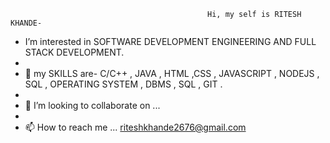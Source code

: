                                                 Hi, my self is RITESH KHANDE- 
                                                
                                                
- I’m interested in SOFTWARE DEVELOPMENT ENGINEERING AND FULL STACK DEVELOPMENT.
- 
- 🌱 my SKILLS are- C/C++ , JAVA , HTML ,CSS , JAVASCRIPT , NODEJS , SQL , OPERATING SYSTEM , DBMS , SQL , GIT .
- 
- 💞️ I’m looking to collaborate on ...
- 
- 📫 How to reach me ... riteshkhande2676@gmail.com
